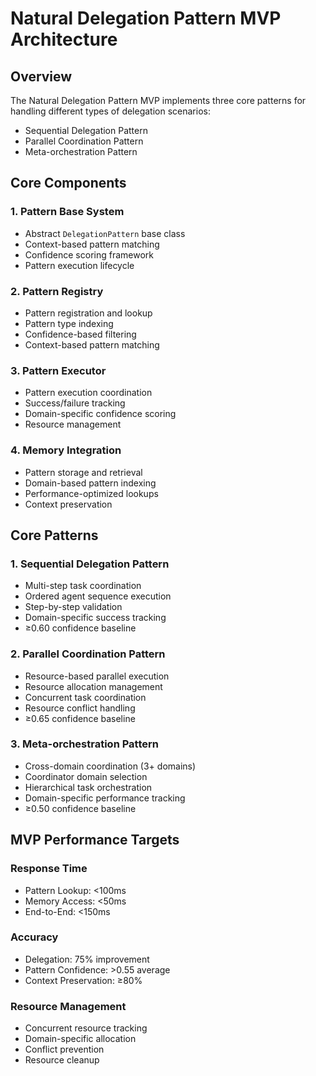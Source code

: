 # Natural Delegation Pattern MVP Architecture

## Overview

The Natural Delegation Pattern MVP implements three core patterns for handling different types of delegation scenarios:
- Sequential Delegation Pattern
- Parallel Coordination Pattern
- Meta-orchestration Pattern

## Core Components

### 1. Pattern Base System
- Abstract `DelegationPattern` base class
- Context-based pattern matching
- Confidence scoring framework
- Pattern execution lifecycle

### 2. Pattern Registry
- Pattern registration and lookup
- Pattern type indexing
- Confidence-based filtering
- Context-based pattern matching

### 3. Pattern Executor
- Pattern execution coordination
- Success/failure tracking
- Domain-specific confidence scoring
- Resource management

### 4. Memory Integration
- Pattern storage and retrieval
- Domain-based pattern indexing
- Performance-optimized lookups
- Context preservation

## Core Patterns

### 1. Sequential Delegation Pattern
- Multi-step task coordination
- Ordered agent sequence execution
- Step-by-step validation
- Domain-specific success tracking
- ≥0.60 confidence baseline

### 2. Parallel Coordination Pattern
- Resource-based parallel execution
- Resource allocation management
- Concurrent task coordination
- Resource conflict handling
- ≥0.65 confidence baseline

### 3. Meta-orchestration Pattern
- Cross-domain coordination (3+ domains)
- Coordinator domain selection
- Hierarchical task orchestration
- Domain-specific performance tracking
- ≥0.50 confidence baseline

## MVP Performance Targets

### Response Time
- Pattern Lookup: <100ms
- Memory Access: <50ms
- End-to-End: <150ms

### Accuracy
- Delegation: 75% improvement
- Pattern Confidence: >0.55 average
- Context Preservation: ≥80%

### Resource Management
- Concurrent resource tracking
- Domain-specific allocation
- Conflict prevention
- Resource cleanup